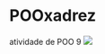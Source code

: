 # POOxadrez
atividade de POO 9
<img src="https://drive.google.com/file/d/1Fc4gPHS4tPEUpEMUyUBcCu8cFqD5n1Hd/view?usp=drive_link"> 

